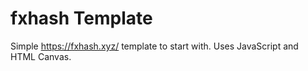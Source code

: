 # fxhash Template
Simple https://fxhash.xyz/ template to start with. Uses JavaScript and HTML Canvas.
